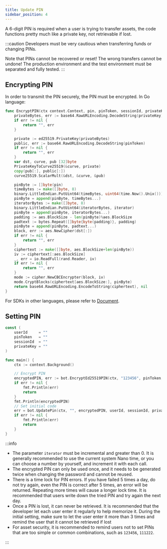 ```yaml
---
title: Update PIN
sidebar_position: 4
---
```


A 6-digit PIN is required when a user is trying to transfer assets, the code functions pretty much like a private key, not retrievable if lost.

:::caution
Developers must be very cautious when transferring funds or changing PINs.

Note that PINs cannot be recovered or reset! The wrong transfers cannot be undone! The production environment and the test environment must be separated and fully tested.
:::

## Encrypting PIN

In order to transmit the PIN securely, the PIN must be encrypted. In Go language:

```go
func EncryptPIN(ctx context.Context, pin, pinToken, sessionId, privateKey string, iterator uint64) (string, error) {
	privateBytes, err := base64.RawURLEncoding.DecodeString(privateKey)
	if err != nil {
		return "", err
	}

	private := ed25519.PrivateKey(privateBytes)
	public, err := base64.RawURLEncoding.DecodeString(pinToken)
	if err != nil {
		return "", err
	}
	var dst, curve, pub [32]byte
	PrivateKeyToCurve25519(&curve, private)
	copy(pub[:], public[:])
	curve25519.ScalarMult(&dst, &curve, &pub)

	pinByte := []byte(pin)
	timeBytes := make([]byte, 8)
	binary.LittleEndian.PutUint64(timeBytes, uint64(time.Now().Unix()))
	pinByte = append(pinByte, timeBytes...)
	iteratorBytes := make([]byte, 8)
	binary.LittleEndian.PutUint64(iteratorBytes, iterator)
	pinByte = append(pinByte, iteratorBytes...)
	padding := aes.BlockSize - len(pinByte)%aes.BlockSize
	padtext := bytes.Repeat([]byte{byte(padding)}, padding)
	pinByte = append(pinByte, padtext...)
	block, err := aes.NewCipher(dst[:])
	if err != nil {
		return "", err
	}
	ciphertext := make([]byte, aes.BlockSize+len(pinByte))
	iv := ciphertext[:aes.BlockSize]
	_, err = io.ReadFull(rand.Reader, iv)
	if err != nil {
		return "", err
	}
	mode := cipher.NewCBCEncrypter(block, iv)
	mode.CryptBlocks(ciphertext[aes.BlockSize:], pinByte)
	return base64.RawURLEncoding.EncodeToString(ciphertext), nil
}
```

For SDKs in other languages, please refer to [Document](/docs/resources/sdk).

## Setting PIN

```go
const (
	userId     = ""
	pinToken   = ""
	sessionId  = ""
	privateKey = ""
)

func main() {
	ctx := context.Background()

	// Encrypt PIN
	encryptedPIN, err := bot.EncryptEd25519PIN(ctx, "123456", pinToken, sessionId, privateKey, uint64(time.Now().UnixNano()))
	if err != nil {
		fmt.Println(err)
		return
	}
	fmt.Println(encryptedPIN)
	// Set initial code
	err = bot.UpdatePin(ctx, "", encryptedPIN, userId, sessionId, privateKey)
	if err != nil {
		fmt.Println(err)
		return
	}
}
```

:::info

- The parameter `iterator` must be incremental and greater than 0. It is generally recommended to use the current system Nano time, or you can choose a number by yourself, and increment it with each call.
- The encrypted PIN can only be used once, and it needs to be generated twice when changing the password and cannot be reused.
- There is a time lock for PIN errors. If you have failed 5 times a day, do not try again, even the PIN is correct after 5 times, an error will be returned. Repeating more times will cause a longer lock time. It is recommended that users write down the tried PIN and try again the next day.
- Once a PIN is lost, it can never be retrieved. It is recommended that the developer let each user enter it regularly to help memorize it. During the initial setting, make sure to let the user enter it more than 3 times and remind the user that it cannot be retrieved if lost
- For asset security, it is recommended to remind users not to set PINs that are too simple or common combinations, such as `123456`, `111222`.

:::
